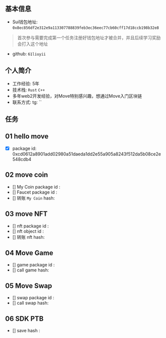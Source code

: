 ## 基本信息
- Sui钱包地址: `0x8ec856df2e312e9a113307788839feb3ec36eec77cb60cff17d18ccb198b32e8`
> 首次参与需要完成第一个任务注册好钱包地址才被合并，并且后续学习奖励会打入这个地址
- github: `61liuyii`

## 个人简介
- 工作经验: 5年
- 技术栈: `Rust` `C++`
- 多年web2开发经验，对Move特别感兴趣，想通过Move入门区块链
- 联系方式: tg: `` 

## 任务

##   01 hello move  
- [x] package id: 0xcd0612a8901add02980a51daeda1dd2e55a905a8243f512da5b08ce2e548cdb4

##   02 move coin
- [] My Coin package id : 
- [] Faucet package id : 
- [] 转账 `My Coin` hash:

##   03 move NFT
- [] nft package id :
- [] nft object id : 
- [] 转账 nft  hash:

##   04 Move Game
- [] game package id :
- [] call game hash:

##   05 Move Swap
- [] swap package id :
- [] call swap hash:

##   06 SDK PTB
- [] save hash :
